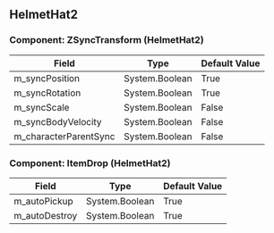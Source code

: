 ## HelmetHat2

### Component: ZSyncTransform (HelmetHat2)

|Field|Type|Default Value|
|---|---|---|
|m_syncPosition|System.Boolean|True|
|m_syncRotation|System.Boolean|True|
|m_syncScale|System.Boolean|False|
|m_syncBodyVelocity|System.Boolean|False|
|m_characterParentSync|System.Boolean|False|

### Component: ItemDrop (HelmetHat2)

|Field|Type|Default Value|
|---|---|---|
|m_autoPickup|System.Boolean|True|
|m_autoDestroy|System.Boolean|True|


